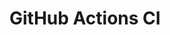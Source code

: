 # GitHub Actions CI
























































































































































































































































































































































































































































































































































































































































































































































































































































































































































































































































































































































































































































